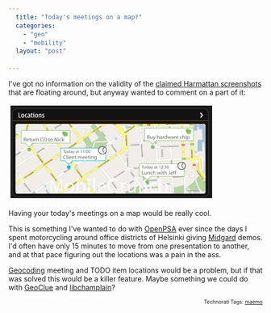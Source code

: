 ```yaml
---
  title: "Today's meetings on a map?"
  categories: 
    - "geo"
    - "mobility"
  layout: "post"

---
```

<p>
I've got no information on the validity of the <a href="http://gizmodo.com/5260260/nokias-leaked-future-tablet-screenshot-large-smartphone">claimed Harmattan screenshots</a> that are floating around, but anyway wanted to comment on a part of it:
</p><p>
<img src="/files/possible-harmattan-activity-map.jpg" height="181" width="398" border="1" hspace="4" vspace="4" alt="Today's activities on a map" title="Today's activities on a map" />
</p><p>
Having your today's meetings on a map would be really cool.
</p><p>
This is something I've wanted to do with <a href="http://www.openpsa.org/">OpenPSA</a> ever since the days I spent motorcycling around office districts of Helsinki giving <a href="http://www.midgard-project.org/">Midgard</a> demos. I'd often have only 15 minutes to move from one presentation to another, and at that pace figuring out the locations was a pain in the ass.
</p><p>
<a href="http://en.wikipedia.org/wiki/Geocoding">Geocoding</a> meeting and TODO item locations would be a problem, but if that was solved this would be a killer feature. Maybe something we could do with <a href="http://folks.o-hand.com/jku/geoclue-docs/Geocode.html">GeoClue</a> and <a href="http://projects.gnome.org/libchamplain/">libchamplain</a>?
</p>
<p style="text-align:right;font-size:10px;">Technorati Tags: <a href="http://www.technorati.com/tag/maemo" rel="tag">maemo</a></p>